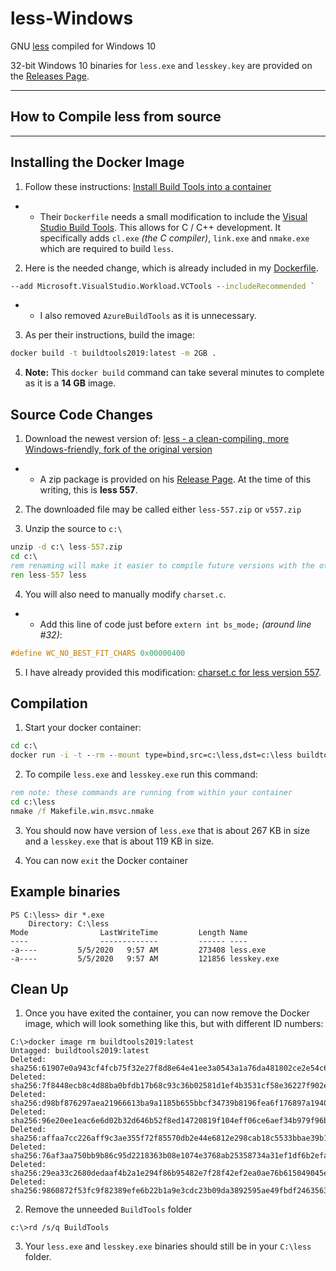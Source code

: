 # less-Windows
GNU [less](https://en.wikipedia.org/wiki/Less_\(Unix\)) compiled for Windows 10

32-bit Windows 10 binaries for `less.exe` and `lesskey.key` are provided on the [Releases Page](https://github.com/jftuga/less-Windows/releases).

___

## How to Compile **less** from source

___

## Installing the Docker Image

1) Follow these instructions: [Install Build Tools into a container](https://docs.microsoft.com/en-us/visualstudio/install/build-tools-container?view=vs-2019)
* * Their `Dockerfile` needs a small modification to include the [Visual Studio Build Tools](https://devblogs.microsoft.com/cppblog/using-msvc-in-a-docker-container-for-your-c-projects/).  This allows for C / C++ development.  It specifically adds `cl.exe` *(the C compiler)*, `link.exe` and `nmake.exe` which are required to build `less`.

2) Here is the needed change, which is already included in my  [Dockerfile](https://github.com/jftuga/less-Windows/blob/master/Dockerfile).

```bat
--add Microsoft.VisualStudio.Workload.VCTools --includeRecommended `
```
* *  I also removed `AzureBuildTools` as it is unnecessary.

3) As per their instructions, build the image:

```bat
docker build -t buildtools2019:latest -m 2GB .
```

4) **Note:** This `docker build` command can take several minutes to complete as it is a **14 GB** image.

## Source Code Changes

1) Download the newest version of: [less - a clean-compiling, more Windows-friendly, fork of the original version](https://github.com/rivy/less) 
* *  A zip package is provided on his [Release Page](https://github.com/rivy/less/releases).  At the time of this writing, this is **less 557**.

2) The downloaded file may be called either `less-557.zip` or `v557.zip`

3) Unzip the source to `c:\`

```bat
unzip -d c:\ less-557.zip
cd c:\
rem renaming will make it easier to compile future versions with the other commands given below
ren less-557 less
```

4) You will also need to manually modify `charset.c`.

* * Add this line of code  just before  `extern int bs_mode;` *(around line #32)*:

```c
#define WC_NO_BEST_FIT_CHARS 0x00000400
```

5) I have already provided this modification: [charset.c for less version 557](https://github.com/jftuga/less-Windows/blob/master/charset.c).

## Compilation

1) Start your docker container:

```bat
cd c:\
docker run -i -t --rm --mount type=bind,src=c:\less,dst=c:\less buildtools2019
```

2) To compile `less.exe` and `lesskey.exe` run this command:

```bat
rem note: these commands are running from within your container
cd c:\less
nmake /f Makefile.win.msvc.nmake
```

3) You should now have version of `less.exe` that is about 267 KB in size and a `lesskey.exe` that is about 119 KB in size.

4) You can now `exit` the Docker container

## Example binaries
```
PS C:\less> dir *.exe
    Directory: C:\less
Mode                LastWriteTime         Length Name
----                -------------         ------ ----
-a----         5/5/2020   9:57 AM         273408 less.exe
-a----         5/5/2020   9:57 AM         121856 lesskey.exe
```

## Clean Up
1) Once you have exited the container, you can now remove the Docker image, which will look something like this, but with different ID numbers:

```
C:\>docker image rm buildtools2019:latest
Untagged: buildtools2019:latest
Deleted: sha256:61907e0a943cf4fcb75f32e27f8d8e64e41ee3a0543a1a76da481802ce2e54c6
Deleted: sha256:7f8448ecb8c4d88ba0bfdb17b68c93c36b02581d1ef4b3531cf58e36227f902e
Deleted: sha256:d98bf876297aea21966613ba9a1185b655bbcf34739b8196fea6f176897a1940
Deleted: sha256:96e20ee1eac6e6d02b32d646b52f8ed14720819f104eff06ce6aef34b979f96b
Deleted: sha256:affaa7cc226aff9c3ae355f72f85570db2e44e6812e298cab18c5533bbae39b1
Deleted: sha256:76af3aa750bb9b86c95d2218363b08e1074e3768ab25358734a31ef1df6b2efa
Deleted: sha256:29ea33c2680dedaaf4b2a1e294f86b95482e7f28f42ef2ea0ae76b615049045e
Deleted: sha256:9860872f53fc9f82389efe6b22b1a9e3cdc23b09da3892595ae49fbdf2463563
```

2) Remove the unneeded `BuildTools` folder

```
c:\>rd /s/q BuildTools
```

3) Your `less.exe` and `lesskey.exe` binaries should still be in your `C:\less` folder.

